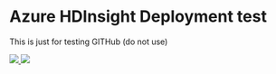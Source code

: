 # Azure HDInsight Deployment test
This is just for testing GITHub (do not use)

<a href="https://portal.azure.com/#create/Microsoft.Template/uri/https%3A%2F%2Fgithub.com%2Flidvarko%2FAzureDeploymentTest%2Fblob%2Fmaster%2FAzureHDInsightDeployment.json" target="_blank">
    <img src="http://azuredeploy.net/deploybutton.png"/>
</a>
<a href="http://armviz.io/#/?load=https%3A%2F%2Fgithub.com%2Flidvarko%2FAzureDeploymentTest%2Fblob%2Fmaster%2FAzureHDInsightDeployment.json" target="_blank">
    <img src="http://armviz.io/visualizebutton.png"/>
</a>
